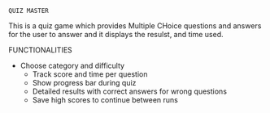     QUIZ MASTER
This is a quiz game which provides Multiple CHoice questions and answers
for the user to answer and it displays the resulst, and time used.

 FUNCTIONALITIES
 - Choose category and difficulty
   - Track score and time per question
   - Show progress bar during quiz
   - Detailed results with correct answers for wrong questions
   - Save high scores to continue between runs
